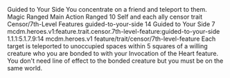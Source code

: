 <ability>
  <name>Guided to Your Side</name>
  <flavor>You concentrate on a friend and teleport to them.</flavor>
  <keywords>
    <keyword>Magic</keyword>
    <keyword>Ranged</keyword>
  </keywords>
  <type>Main Action</type>
  <distance>Ranged 10</distance>
  <target>Self and each ally</target>
  <metadata>
    <class>censor</class>
    <feature_type>trait</feature_type>
    <file_dpath>Censor/7th-Level Features</file_dpath>
    <item_id>guided-to-your-side</item_id>
    <item_index>14</item_index>
    <item_name>Guided to Your Side</item_name>
    <level>7</level>
    <scc>mcdm.heroes.v1:feature.trait.censor.7th-level-feature:guided-to-your-side</scc>
    <scdc>1.1.1:5.1.7.9:14</scdc>
    <source>mcdm.heroes.v1</source>
    <type>feature/trait/censor/7th-level-feature</type>
  </metadata>
  <effects>
    <effect type="mundane">Each target is teleported to unoccupied spaces within 5 squares of a willing creature who you are bonded to with your Invocation of the Heart feature. You don&apos;t need line of effect to the bonded creature but you must be on the same world.</effect>
  </effects>
</ability>
